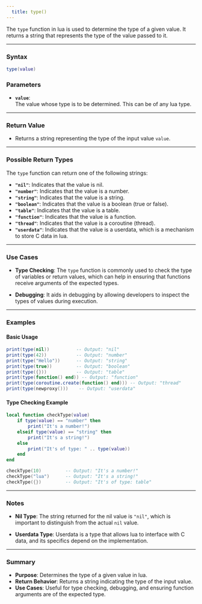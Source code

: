 ```yaml
---
  title: type()
---
```


The `type` function in lua is used to determine the type of a given value. It returns a string that represents the type of the value passed to it.

---

### Syntax  
```lua
type(value)
```

### Parameters  

- **`value`**:  
  The value whose type is to be determined. This can be of any lua type.

---

### Return Value  

- Returns a string representing the type of the input value `value`.

---

### Possible Return Types  

The `type` function can return one of the following strings:  

- **`"nil"`**: Indicates that the value is nil.
- **`"number"`**: Indicates that the value is a number.
- **`"string"`**: Indicates that the value is a string.
- **`"boolean"`**: Indicates that the value is a boolean (true or false).
- **`"table"`**: Indicates that the value is a table.
- **`"function"`**: Indicates that the value is a function.
- **`"thread"`**: Indicates that the value is a coroutine (thread).
- **`"userdata"`**: Indicates that the value is a userdata, which is a mechanism to store C data in lua.

---

### Use Cases  

- **Type Checking**: The `type` function is commonly used to check the type of variables or return values, which can help in ensuring that functions receive arguments of the expected types.
  
- **Debugging**: It aids in debugging by allowing developers to inspect the types of values during execution.

---

### Examples  

#### Basic Usage  
```lua
print(type(nil))          -- Output: "nil"
print(type(42))           -- Output: "number"
print(type("Hello"))      -- Output: "string"
print(type(true))         -- Output: "boolean"
print(type({}))           -- Output: "table"
print(type(function() end)) -- Output: "function"
print(type(coroutine.create(function() end))) -- Output: "thread"
print(type(newproxy()))    -- Output: "userdata"
```

#### Type Checking Example  
```lua
local function checkType(value)
    if type(value) == "number" then
        print("It's a number!")
    elseif type(value) == "string" then
        print("It's a string!")
    else
        print("It's of type: " .. type(value))
    end
end

checkType(10)         -- Output: "It's a number!"
checkType("lua")      -- Output: "It's a string!"
checkType({})         -- Output: "It's of type: table"
```

---

### Notes  

- **Nil Type**: The string returned for the nil value is `"nil"`, which is important to distinguish from the actual `nil` value.
  
- **Userdata Type**: Userdata is a type that allows lua to interface with C data, and its specifics depend on the implementation.

---

### Summary  

- **Purpose**: Determines the type of a given value in lua.  
- **Return Behavior**: Returns a string indicating the type of the input value.  
- **Use Cases**: Useful for type checking, debugging, and ensuring function arguments are of the expected type.
